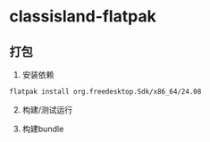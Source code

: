 # classisland-flatpak

## 打包
1. 安装依赖
```bash
flatpak install org.freedesktop.Sdk/x86_64/24.08
```
2. 构建/测试运行


3. 构建bundle